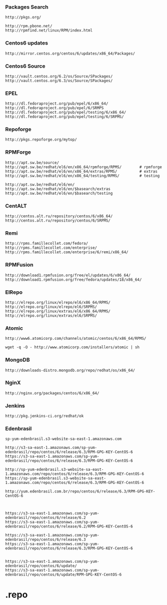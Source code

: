 ### Packages Search

    http://pkgs.org/

    http://rpm.pbone.net/
    http://rpmfind.net/linux/RPM/index.html

### Centos6 updates
    http://mirror.centos.org/centos/6/updates/x86_64/Packages/

### Centos6 Source
    http://vault.centos.org/6.2/os/Source/SPackages/
    http://vault.centos.org/6.3/os/Source/SPackages/


### EPEL
    http://dl.fedoraproject.org/pub/epel/6/x86_64/
    http://dl.fedoraproject.org/pub/epel/6/SRMPS
    http://dl.fedoraproject.org/pub/epel/testing/6/x86_64/
    http://dl.fedoraproject.org/pub/epel/testing/6/SRPMS/

### Repoforge
    http://pkgs.repoforge.org/mytop/

### RPMForge

    http://apt.sw.be/source/
    http://apt.sw.be/redhat/el6/en/x86_64/rpmforge/RPMS/        # rpmforge
    http://apt.sw.be/redhat/el6/en/x86_64/extras/RPMS/          # extras
    http://apt.sw.be/redhat/el6/en/x86_64/testing/RPMS/         # testing

    http://apt.sw.be/redhat/el6/en/
    http://apt.sw.be/redhat/el6/en/$basearch/extras
    http://apt.sw.be/redhat/el6/en/$basearch/testing


### CentALT
    http://centos.alt.ru/repository/centos/6/x86_64/
    http://centos.alt.ru/repository/centos/6/SRPMS/

### Remi
    http://rpms.famillecollet.com/fedora/
    http://rpms.famillecollet.com/enterprise/
    http://rpms.famillecollet.com/enterprise/6/remi/x86_64/

### RPMFusion
    http://download1.rpmfusion.org/free/el/updates/6/x86_64/
    http://download1.rpmfusion.org/free/fedora/updates/18/x86_64/

### ElRepo
    http://elrepo.org/linux/elrepo/el6/x86_64/RPMS/
    http://elrepo.org/linux/elrepo/el6/SRPMS/
    http://elrepo.org/linux/extras/el6/x86_64/RPMS/
    http://elrepo.org/linux/extras/el6/SRPMS/

### Atomic
    http://www6.atomicorp.com/channels/atomic/centos/6/x86_64/RPMS/

    wget -q -O - http://www.atomicorp.com/installers/atomic | sh

### MongoDB
    http://downloads-distro.mongodb.org/repo/redhat/os/x86_64/


### NginX
    http://nginx.org/packages/centos/6/x86_64/


### Jenkins
    http://pkg.jenkins-ci.org/redhat/ok


### Edenbrasil
    sp-yum-edenbrasil.s3-website-sa-east-1.amazonaws.com

    http://s3-sa-east-1.amazonaws.com/sp-yum-edenbrasil/repo/centos/6/release/6.3/RPM-GPG-KEY-CentOS-6
    https://s3-sa-east-1.amazonaws.com/sp-yum-edenbrasil/repo/centos/6/release/6.3/RPM-GPG-KEY-CentOS-6

    http://sp-yum-edenbrasil.s3-website-sa-east-1.amazonaws.com/repo/centos/6/release/6.3/RPM-GPG-KEY-CentOS-6
    https://sp-yum-edenbrasil.s3-website-sa-east-1.amazonaws.com/repo/centos/6/release/6.3/RPM-GPG-KEY-CentOS-6

    http://yum.edenbrasil.com.br/repo/centos/6/release/6.3/RPM-GPG-KEY-CentOS-6



    https://s3-sa-east-1.amazonaws.com/sp-yum-edenbrasil/repo/centos/6/release/6.2
    https://s3-sa-east-1.amazonaws.com/sp-yum-edenbrasil/repo/centos/6/release/6.2/RPM-GPG-KEY-CentOS-6

    https://s3-sa-east-1.amazonaws.com/sp-yum-edenbrasil/repo/centos/6/release/6.3
    https://s3-sa-east-1.amazonaws.com/sp-yum-edenbrasil/repo/centos/6/release/6.3/RPM-GPG-KEY-CentOS-6


    https://s3-sa-east-1.amazonaws.com/sp-yum-edenbrasil/repo/centos/6/update/
    https://s3-sa-east-1.amazonaws.com/sp-yum-edenbrasil/repo/centos/6/update/RPM-GPG-KEY-CentOS-6




# .repo
